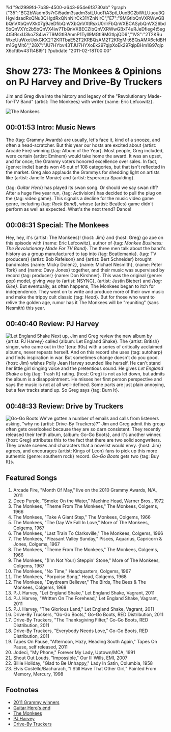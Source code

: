 ?id "9d2999fd-7b39-4500-a643-954e6f3730ab"
?graph {"35":"BG2bWadm3s7rGi5adm3sadm3stLUuoTiA3ptLUuoBG2bWtLUuou3QHgvidsadRxQNu3QHgdRxQNnNIrCk31YZnNIrC","E7":"9MGtlbQnVXRWwGBbQnVXbQnVXk07g9JeDfibQnVXbQnVXtRsxU0rIrFbQnVXBCASybQnVX26bd5bQnVXYc2b5bQnVX4iw7TbQnVXBECZIbQnVXRWwGBxT4uRJeDfieg4t5eg4t5tRsxU3koZS4iw7T9MGtlBAnmP1TyIl9MGtl9MGtlpjQD6","1VS":"2T2KRuWxeUuWxeUxkGKX2T2KRTbaE52T2KRBQsAM2T2KRgMit6BQsAMX6cfdBHm1GgMit6","28X":"JU7HYbv43TJU7HYXoEk297qipXoEk297qipBHm1G97qipX6cfdbv43Tt4BI9"}
?pubdate "2011-02-18T00:00"

# Show 273: The Monkees & Opinions on PJ Harvey and Drive-By Truckers
Jim and Greg dive into the history and legacy of the "Revolutionary Made-for-TV Band" {artist: The Monkees} with writer {name: Eric Lefcowitz}. 

![The Monkees](https://static.soundopinions.org/images/2011/themonkees.jpg)

## 00:01:53 Intro: Music News
The {tag: Grammy Awards} are usually, let's face it, kind of a snooze, and often a head-scratcher. But this year our hosts are excited about {artist: Arcade Fire} winning {tag: Album of the Year}. Most people, Greg included, were certain {artist: Eminem} would take home the award. It was an upset, and for once, the Grammy voters honored excellence over sales. In fact, {genre: indie} bands won 45 out of 108 categories, but that isn't reflected in the market. Greg also applauds the Grammys for shedding light on artists like {artist: Janelle Monáe} and {artist: Esperanza Spaulding}. 

{tag: *Guitar Hero*} has played its swan song. Or should we say swan riff? After a huge five year run, {tag: Activision} has decided to pull the plug on the {tag: video game}. This signals a decline for the music video game genre, including {tag: *Rock Band*}, whose {artist: Beatles} game didn't perform as well as expected. What's the next trend? Dance!

## 00:08:31 Special: The Monkees
Hey, hey, it's {artist: The Monkees}! {host: Jim} and {host: Greg} go ape on this episode with {name: Eric Lefcowitz}, author of {tag: *Monkee Business: The Revolutionary Made For TV Band*}. The three men talk about the band's history as a group manufactured to tap into {tag: Beatlemania}. {tag: TV producers} {artist: Bob Rafelson} and {artist: Bert Schneider} brought bandmates {name: Micky Dolenz}, {name: Michael Nesmith}, {name: Peter Tork} and {name: Davy Jones} together, and their music was supervised by record {tag: producer} {name: Don Kirshner}. This was the original {genre: pop} model, giving way to {artist: NSYNC}, {artist: Justin Bieber} and *{tag: Glee}*. But eventually, as often happens, The Monkees began to itch for independence. They went on to write and produce more of their own music and make the trippy cult classic {tag: *Head*}. But for those who want to relive the golden age, rumor has it The Monkees will be "reuniting" (sans Nesmith) this year.

## 00:40:40 Review: PJ Harvey
![Let England Shake](https://static.soundopinions.org/assets/273/1VS0.jpg)
Next up, Jim and Greg review the new album by {artist: PJ Harvey} called {album: Let England Shake}. The {artist: British} singer, who came out in the '{era: 90s} with a series of critically acclaimed albums, never repeats herself. And on this record she uses {tag: autoharp} and finds inspiration in war. But sometimes change doesn't do you good. {host: Jim} wishes Polly Jean Harvey sounded like herself. He can't stand her little girl singing voice and the pretentious sound. He gives *Let England Shake* a big {tag: Trash It} rating. {host: Greg} is not as let down, but admits the album is a disappointment. He misses her first person perspective and says the music is not at all well-defined. Some parts are just plain annoying, but a few tracks stand up. So Greg says {tag: Burn It}.

## 00:48:33 Review: Drive by Truckers
![Go-Go Boots](https://static.soundopinions.org/assets/273/28X0.jpg)
We've gotten a number of emails and calls from listeners asking, "why no {artist: Drive-By Truckers}?" Jim and Greg admit this group often gets overlooked because they are so darn consistent. They recently released their tenth album, {album: Go-Go Boots}, and it's another winner. {host: Greg} attributes this to the fact that there are two solid songwriters. They create scenes and characters that a novelist would envy. {host: Jim} agrees, and encourages {artist: Kings of Leon} fans to pick up this more authentic {genre: southern rock} record. *Go-Go Boots* gets two {tag: Buy It}s.

## Featured Songs
1. Arcade Fire, "Month Of May," live on the 2010 Grammy Awards, N/A, 2011
2. Deep Purple, "Smoke On the Water," Machine Head, Warner Bros., 1972
3. The Monkees, "Theme From The Monkees," The Monkees, Colgems, 1966
4. The Monkees, "Take A Giant Step," The Monkees, Colgems, 1966
5. The Monkees, "The Day We Fall In Love," More of The Monkees, Colgems, 1967
6. The Monkees, "Last Train To Clarksville," The Monkees, Colgems, 1966
7. The Monkees, "Pleasant Valley Sunday," Pisces, Aquarius, Capricorn & Jones, Colgems, 1967
8. The Monkees, "Theme From The Monkees," The Monkees, Colgems, 1966
9. The Monkees, "(I'm Not Your) Steppin' Stone," More of The Monkees, Colgems, 1967
10. The Monkees, "No Time," Headquarters, Colgems, 1967
11. The Monkees, "Porpoise Song," Head, Colgems, 1968
12. The Monkees, "Daydream Believer," The Birds, The Bees & The Monkees, Colgems, 1968
13. P.J. Harvey, "Let England Shake," Let England Shake, Vagrant, 2011
14. P.J. Harvey, "Written On The Forehead," Let England Shake, Vagrant, 2011
15. P.J. Harvey, "The Glorious Land," Let England Shake, Vagrant, 2011
16. Drive-By Truckers, "Go-Go Boots," Go-Go Boots, RED Distribution, 2011
17. Drive-By Truckers, "The Thanksgiving Filter," Go-Go Boots, RED Distribution, 2011
18. Drive-By Truckers, "Everybody Needs Love," Go-Go Boots, RED Distribution, 2011
19. Tapes On Pause, "Afternoon, Hazy, Heading South Again," Tapes On Pause, self released, 2011
20. Jodeci, "My Phone," Forever My Lady, Uptown/MCA, 1991
21. Shout Out Louds, "Impossible," Our Ill Wills, EMI, 2007
22. Billie Holiday, "Glad to Be Unhappy," Lady In Satin, Columbia, 1958
23. Elvis Costello/Bacharach, "I Still Have That Other Girl," Painted From Memory, Mercury, 1998 

## Footnotes
- [2011 Grammy winners](http://artsbeat.blogs.nytimes.com/2011/02/14/grammys-2011-winners/)
- [Guitar Hero's end](http://www.wired.com/2011/02/guitar-hero-canceled/)
- [The Monkees](http://www.monkees.net/)
- [PJ Harvey](http://www.pjharvey.net/)
- [Drive-By Truckers](http://www.drivebytruckers.com/)
